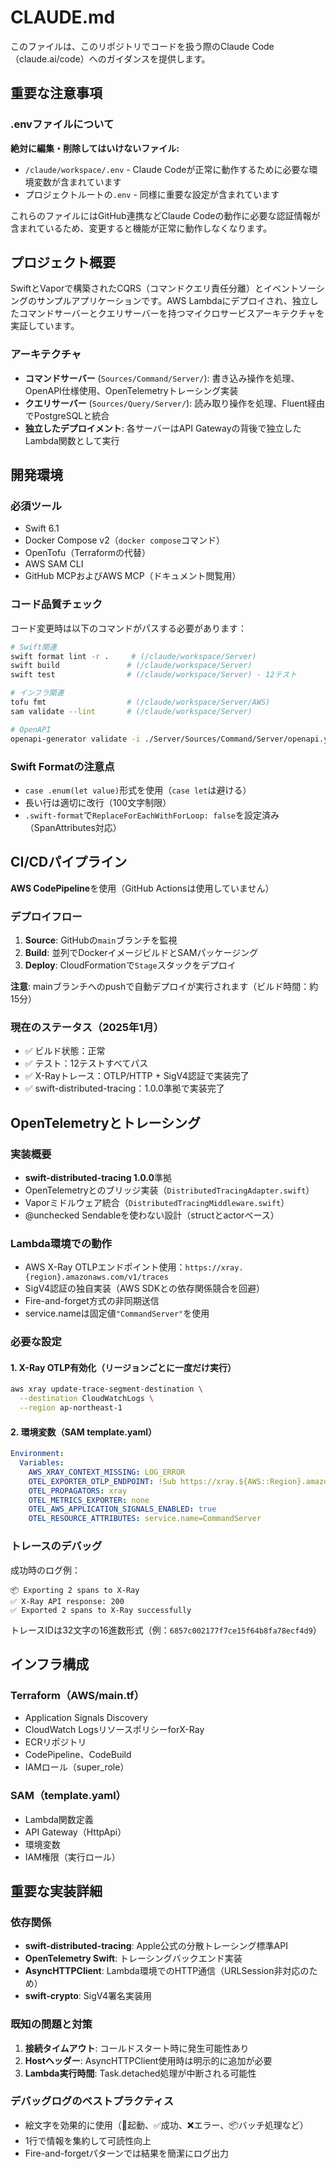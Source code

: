 # CLAUDE.md

このファイルは、このリポジトリでコードを扱う際のClaude Code（claude.ai/code）へのガイダンスを提供します。

## 重要な注意事項

### .envファイルについて
**絶対に編集・削除してはいけないファイル:**
- `/claude/workspace/.env` - Claude Codeが正常に動作するために必要な環境変数が含まれています
- プロジェクトルートの`.env` - 同様に重要な設定が含まれています

これらのファイルにはGitHub連携などClaude Codeの動作に必要な認証情報が含まれているため、変更すると機能が正常に動作しなくなります。

## プロジェクト概要

SwiftとVaporで構築されたCQRS（コマンドクエリ責任分離）とイベントソーシングのサンプルアプリケーションです。AWS Lambdaにデプロイされ、独立したコマンドサーバーとクエリサーバーを持つマイクロサービスアーキテクチャを実証しています。

### アーキテクチャ

- **コマンドサーバー** (`Sources/Command/Server/`): 書き込み操作を処理、OpenAPI仕様使用、OpenTelemetryトレーシング実装
- **クエリサーバー** (`Sources/Query/Server/`): 読み取り操作を処理、Fluent経由でPostgreSQLと統合
- **独立したデプロイメント**: 各サーバーはAPI Gatewayの背後で独立したLambda関数として実行

## 開発環境

### 必須ツール
- Swift 6.1
- Docker Compose v2（`docker compose`コマンド）
- OpenTofu（Terraformの代替）
- AWS SAM CLI
- GitHub MCPおよびAWS MCP（ドキュメント閲覧用）

### コード品質チェック
コード変更時は以下のコマンドがパスする必要があります：

```bash
# Swift関連
swift format lint -r .     # (/claude/workspace/Server)
swift build               # (/claude/workspace/Server)
swift test                # (/claude/workspace/Server) - 12テスト

# インフラ関連
tofu fmt                  # (/claude/workspace/Server/AWS)
sam validate --lint       # (/claude/workspace/Server)

# OpenAPI
openapi-generator validate -i ./Server/Sources/Command/Server/openapi.yaml
```

### Swift Formatの注意点
- `case .enum(let value)`形式を使用（`case let`は避ける）
- 長い行は適切に改行（100文字制限）
- `.swift-format`で`ReplaceForEachWithForLoop: false`を設定済み（SpanAttributes対応）

## CI/CDパイプライン

**AWS CodePipeline**を使用（GitHub Actionsは使用していません）

### デプロイフロー
1. **Source**: GitHubの`main`ブランチを監視
2. **Build**: 並列でDockerイメージビルドとSAMパッケージング
3. **Deploy**: CloudFormationで`Stage`スタックをデプロイ

**注意**: mainブランチへのpushで自動デプロイが実行されます（ビルド時間：約15分）

### 現在のステータス（2025年1月）
- ✅ ビルド状態：正常
- ✅ テスト：12テストすべてパス
- ✅ X-Rayトレース：OTLP/HTTP + SigV4認証で実装完了
- ✅ swift-distributed-tracing：1.0.0準拠で実装完了

## OpenTelemetryとトレーシング

### 実装概要
- **swift-distributed-tracing 1.0.0**準拠
- OpenTelemetryとのブリッジ実装（`DistributedTracingAdapter.swift`）
- Vaporミドルウェア統合（`DistributedTracingMiddleware.swift`）
- @unchecked Sendableを使わない設計（structとactorベース）

### Lambda環境での動作
- AWS X-Ray OTLPエンドポイント使用：`https://xray.{region}.amazonaws.com/v1/traces`
- SigV4認証の独自実装（AWS SDKとの依存関係競合を回避）
- Fire-and-forget方式の非同期送信
- service.nameは固定値`"CommandServer"`を使用

### 必要な設定

#### 1. X-Ray OTLP有効化（リージョンごとに一度だけ実行）
```bash
aws xray update-trace-segment-destination \
  --destination CloudWatchLogs \
  --region ap-northeast-1
```

#### 2. 環境変数（SAM template.yaml）
```yaml
Environment:
  Variables:
    AWS_XRAY_CONTEXT_MISSING: LOG_ERROR
    OTEL_EXPORTER_OTLP_ENDPOINT: !Sub https://xray.${AWS::Region}.amazonaws.com
    OTEL_PROPAGATORS: xray
    OTEL_METRICS_EXPORTER: none
    OTEL_AWS_APPLICATION_SIGNALS_ENABLED: true
    OTEL_RESOURCE_ATTRIBUTES: service.name=CommandServer
```

### トレースのデバッグ
成功時のログ例：
```
📦 Exporting 2 spans to X-Ray
✅ X-Ray API response: 200
✅ Exported 2 spans to X-Ray successfully
```

トレースIDは32文字の16進数形式（例：`6857c002177f7ce15f64b8fa78ecf4d9`）

## インフラ構成

### Terraform（AWS/main.tf）
- Application Signals Discovery
- CloudWatch LogsリソースポリシーforX-Ray
- ECRリポジトリ
- CodePipeline、CodeBuild
- IAMロール（super_role）

### SAM（template.yaml）
- Lambda関数定義
- API Gateway（HttpApi）
- 環境変数
- IAM権限（実行ロール）

## 重要な実装詳細

### 依存関係
- **swift-distributed-tracing**: Apple公式の分散トレーシング標準API
- **OpenTelemetry Swift**: トレーシングバックエンド実装
- **AsyncHTTPClient**: Lambda環境でのHTTP通信（URLSession非対応のため）
- **swift-crypto**: SigV4署名実装用

### 既知の問題と対策
1. **接続タイムアウト**: コールドスタート時に発生可能性あり
2. **Hostヘッダー**: AsyncHTTPClient使用時は明示的に追加が必要
3. **Lambda実行時間**: Task.detached処理が中断される可能性

### デバッグログのベストプラクティス
- 絵文字を効果的に使用（🚀起動、✅成功、❌エラー、📦バッチ処理など）
- 1行で情報を集約して可読性向上
- Fire-and-forgetパターンでは結果を簡潔にログ出力